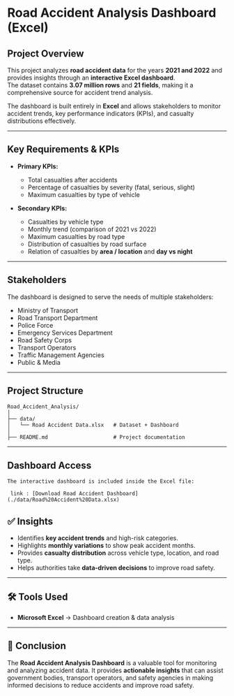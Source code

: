 # Road Accident Analysis Dashboard (Excel)

##  Project Overview
This project analyzes **road accident data** for the years **2021 and 2022** and provides insights through an **interactive Excel dashboard**.  
The dataset contains **3.07 million rows** and **21 fields**, making it a comprehensive source for accident trend analysis.  

The dashboard is built entirely in **Excel** and allows stakeholders to monitor accident trends, key performance indicators (KPIs), and casualty distributions effectively.  

---

## Key Requirements & KPIs
- **Primary KPIs:**
  - Total casualties after accidents
  - Percentage of casualties by severity (fatal, serious, slight)
  - Maximum casualties by type of vehicle  

- **Secondary KPIs:**
  - Casualties by vehicle type
  - Monthly trend (comparison of 2021 vs 2022)
  - Maximum casualties by road type
  - Distribution of casualties by road surface
  - Relation of casualties by **area / location** and **day vs night**  

---

## Stakeholders
The dashboard is designed to serve the needs of multiple stakeholders:
- Ministry of Transport  
- Road Transport Department  
- Police Force  
- Emergency Services Department  
- Road Safety Corps  
- Transport Operators  
- Traffic Management Agencies  
- Public & Media  

---

## Project Structure
```
Road_Accident_Analysis/
│
├── data/
│   └── Road Accident Data.xlsx   # Dataset + Dashboard
│
├── README.md                     # Project documentation
```

---

## Dashboard Access
```
The interactive dashboard is included inside the Excel file:  

 link : [Download Road Accident Dashboard](./data/Road%20Accident%20Data.xlsx)

```

## ✅ Insights
- Identifies **key accident trends** and high-risk categories.  
- Highlights **monthly variations** to show peak accident months.  
- Provides **casualty distribution** across vehicle type, location, and road type.  
- Helps authorities take **data-driven decisions** to improve road safety.  

---

## 🛠 Tools Used
- **Microsoft Excel** → Dashboard creation & data analysis  

---

## 📌 Conclusion
The **Road Accident Analysis Dashboard** is a valuable tool for monitoring and analyzing accident data. It provides **actionable insights** that can assist government bodies, transport operators, and safety agencies in making informed decisions to reduce accidents and improve road safety.
